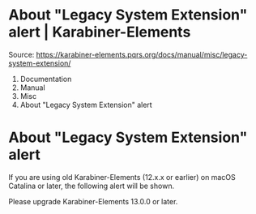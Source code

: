 # About "Legacy System Extension" alert | Karabiner-Elements

Source: https://karabiner-elements.pqrs.org/docs/manual/misc/legacy-system-extension/

1. Documentation
1. Manual
1. Misc
1. About "Legacy System Extension" alert

# About "Legacy System Extension" alert

If you are using old Karabiner-Elements (12.x.x or earlier) on macOS Catalina or later, the following alert will be shown.

Please upgrade Karabiner-Elements 13.0.0 or later.


